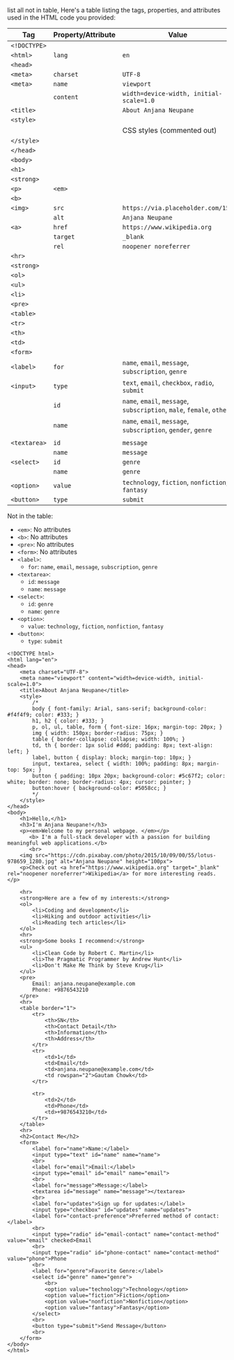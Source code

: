list all not in table, Here's a table listing the tags, properties, and attributes used in the HTML code you provided:

| Tag          | Property/Attribute        | Value                                                     |
|--------------|---------------------------|-----------------------------------------------------------|
| `<!DOCTYPE>` |                           |                                                           |
| `<html>`     | `lang`                    | `en`                                                      |
| `<head>`     |                           |                                                           |
| `<meta>`     | `charset`                 | `UTF-8`                                                   |
| `<meta>`     | `name`                    | `viewport`                                                |
|              | `content`                 | `width=device-width, initial-scale=1.0`                   |
| `<title>`    |                           | `About Anjana Neupane`                                    |
| `<style>`    |                           |                                                           |
|              |                           | CSS styles (commented out)                                |
| `</style>`   |                           |                                                           |
| `</head>`    |                           |                                                           |
| `<body>`     |                           |                                                           |
| `<h1>`       |                           |                                                           |
| `<strong>`   |                           |                                                           |
| `<p>`        | `<em>`                    |                                                           |
| `<b>`        |                           |                                                           |
| `<img>`      | `src`                     | `https://via.placeholder.com/150`                         |
|              | `alt`                     | `Anjana Neupane`                                          |
| `<a>`        | `href`                    | `https://www.wikipedia.org`                              |
|              | `target`                  | `_blank`                                                  |
|              | `rel`                     | `noopener noreferrer`                                    |
| `<hr>`       |                           |                                                           |
| `<strong>`   |                           |                                                           |
| `<ol>`       |                           |                                                           |
| `<ul>`       |                           |                                                           |
| `<li>`       |                           |                                                           |
| `<pre>`      |                           |                                                           |
| `<table>`    |                           |                                                           |
| `<tr>`       |                           |                                                           |
| `<th>`       |                           |                                                           |
| `<td>`       |                           |                                                           |
| `<form>`     |                           |                                                           |
| `<label>`    | `for`                     | `name`, `email`, `message`, `subscription`, `genre`       |
| `<input>`    | `type`                    | `text`, `email`, `checkbox`, `radio`, `submit`           |
|              | `id`                      | `name`, `email`, `message`, `subscription`, `male`, `female`, `other` |
|              | `name`                    | `name`, `email`, `message`, `subscription`, `gender`, `genre` |
|              |                           |                                                           |
| `<textarea>` | `id`                      | `message`                                                 |
|              | `name`                    | `message`                                                 |
| `<select>`   | `id`                      | `genre`                                                   |
|              | `name`                    | `genre`                                                   |
| `<option>`   | `value`                   | `technology`, `fiction`, `nonfiction`, `fantasy`         |
| `<button>`   | `type`                    | `submit`                                                  |

Not in the table:
- `<em>`: No attributes
- `<b>`: No attributes
- `<pre>`: No attributes
- `<form>`: No attributes
- `<label>`:
  - `for`: `name`, `email`, `message`, `subscription`, `genre`
- `<textarea>`:
  - `id`: `message`
  - `name`: `message`
- `<select>`:
  - `id`: `genre`
  - `name`: `genre`
- `<option>`:
  - `value`: `technology`, `fiction`, `nonfiction`, `fantasy`
- `<button>`:
  - `type`: `submit`

```
<!DOCTYPE html>
<html lang="en">
<head>
    <meta charset="UTF-8">
    <meta name="viewport" content="width=device-width, initial-scale=1.0">
    <title>About Anjana Neupane</title>
    <style>
        /*
        body { font-family: Arial, sans-serif; background-color: #f4f4f9; color: #333; }
        h1, h2 { color: #333; }
        p, ol, ul, table, form { font-size: 16px; margin-top: 20px; }
        img { width: 150px; border-radius: 75px; }
        table { border-collapse: collapse; width: 100%; }
        td, th { border: 1px solid #ddd; padding: 8px; text-align: left; }
        label, button { display: block; margin-top: 10px; }
        input, textarea, select { width: 100%; padding: 8px; margin-top: 5px; }
        button { padding: 10px 20px; background-color: #5c67f2; color: white; border: none; border-radius: 4px; cursor: pointer; }
        button:hover { background-color: #5058cc; }
        */
    </style>
</head>
<body>
    <h1>Hello,</h1>
    <h3>I'm Anjana Neupane!</h3>
    <p><em>Welcome to my personal webpage. </em></p>
       <b> I'm a full-stack developer with a passion for building meaningful web applications.</b>
       <br>
    <img src="https://cdn.pixabay.com/photo/2015/10/09/00/55/lotus-978659_1280.jpg" alt="Anjana Neupane" height="100px">
    <p>Check out <a href="https://www.wikipedia.org" target="_blank" rel="noopener noreferrer">Wikipedia</a> for more interesting reads.</p>

    <hr>
    <strong>Here are a few of my interests:</strong>
    <ol>
        <li>Coding and development</li>
        <li>Hiking and outdoor activities</li>
        <li>Reading tech articles</li>
    </ol>
    <hr>
    <strong>Some books I recommend:</strong>
    <ul>
        <li>Clean Code by Robert C. Martin</li>
        <li>The Pragmatic Programmer by Andrew Hunt</li>
        <li>Don't Make Me Think by Steve Krug</li>
    </ul>
    <pre>
        Email: anjana.neupane@example.com
        Phone: +9876543210
    </pre>
    <hr>
    <table border="1">
        <tr>
            <th>SN</th>
            <th>Contact Detail</th>
            <th>Information</th>
            <th>Address</th>
        </tr>
        <tr>
            <td>1</td>
            <td>Email</td>
            <td>anjana.neupane@example.com</td>
            <td rowspan="2">Gautam Chowk</td>
        </tr>
        
        <tr>
            <td>2</td>
            <td>Phone</td>
            <td>+9876543210</td>
        </tr>
    </table>
    <hr>
    <h2>Contact Me</h2>
    <form>
        <label for="name">Name:</label>
        <input type="text" id="name" name="name">
        <br>
        <label for="email">Email:</label>
        <input type="email" id="email" name="email">
        <br>
        <label for="message">Message:</label>
        <textarea id="message" name="message"></textarea>
        <br>
        <label for="updates">Sign up for updates:</label>
        <input type="checkbox" id="updates" name="updates">
        <label for="contact-preference">Preferred method of contact:</label>
        <br>
        <input type="radio" id="email-contact" name="contact-method" value="email" checked>Email
        <br>
        <input type="radio" id="phone-contact" name="contact-method" value="phone">Phone
        <br>
        <label for="genre">Favorite Genre:</label>
        <select id="genre" name="genre">
            <br>
            <option value="technology">Technology</option>
            <option value="fiction">Fiction</option>
            <option value="nonfiction">Nonfiction</option>
            <option value="fantasy">Fantasy</option>
        </select>
        <br>
        <button type="submit">Send Message</button>
        <br>
    </form>
</body>
</html>

```
